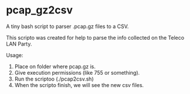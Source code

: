 # pcap_gz2csv
A tiny bash script to parser .pcap.gz files to a CSV.

This scripto was created for help to parse the info collected on the Teleco LAN Party.

Usage:
1. Place on folder where pcap.gz is.
2. Give execution permissions (like 755 or something).
3. Run the scriptoo (./pcap2csv.sh)
4. When the scripto finish, we will see the new csv files.
